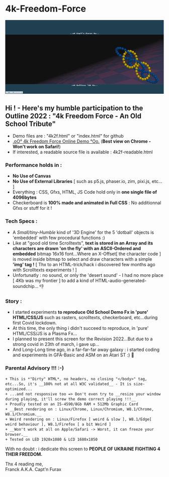 # 4k-Freedom-Force

![4k Freedom Force](https://github.com/CaptainFurax/4k-Freedom-Force/blob/main/screenshot.png)

## Hi ! - Here's my humble participation to the __Outline 2022 : "4k Freedom Force - An Old School Tribute"__
    
  +  Demo files are : "4k2f.html" or "index.html" for github
  + [.oO° 4k Freedom Force Online Demo °Oo.](https://captainfurax.github.io/4k-Freedom-Force/) (__Best view on Chrome - Won't work on Safari!__)
  + If interested, a readable source file is available : 4k2f-readable.html
### Performance holds in :
   + __No Use of Canvas__
   + __No Use of External Libraries__ [ such as p5.js, phaser.io, zim, pixi.js, etc... ]
   + Everything : CSS, Gfxs, HTML, JS Code hold only in __one single file of 4096bytes__ 
   + Checkerboard is __100% made and animated in Full CSS__ : No additionnal Gfxs or stuff for it !
### Tech Specs :
   + A *Small/tiny-Humble* kind of '3D Engine' for the 5 'dotball' objects is 'embedded' with few procedural functions :)
   + Like at "good old time Scrolltexts", __text is stored in an Array and its characters are drawn 'on the fly' with an ASCII-Ordered and embedded__ bitmap 16x16 font...Where an X-Offset[ the character code ] is moved inside bitmap to select and draw characters with a simple __'img' tag !__ [ Thx to an HTML-trick/hack i discovered few months ago with Scrolltexts experiments ! ]
   + Unfortunatly : no sound, or only the 'desert sound' - I had no more place [ 4Kb was my frontier ] to add a kind of HTML-audio-generated-soundchip... 👎
### Story :
   + I started experiments __to reproduce Old School Demo Fx in 'pure' HTML/CSS/JS__ such as rasters, scrolltexts, checkerboard, etc...during first Covid lockdown.
   + At this time, the only thing i didn't succeed to reproduce, in 'pure' HTML/CSS/JS is a Plasma Fx...
   + I planned to present this screen for the Revision 2022...But due to a strong covid in 23th of march, i gave up...
   + And Long-Long time ago, in a far-far-far away galaxy : i started coding and experiments in GFA-Basic and ASM on an Atari ST :) 🦖
### Parental Advisory !!! :-) 
    + This is *"Dirty" HTML*, no headers, no closing "</body>" tag, etc...So, it's __100% not at all W3C validated__ - It is size-optimized...
    + ...and not responsive too => Don't even try to __resize your window during playing, it'll screw the demo correct playing !!!__
    + Proudly tested on an I5-4590/8Gb RAM + 512Mb Graphic Card
    + __Best rendering on : Linux/Chrome, Linux/Chromium, W8.1/Chrome, W8.1/Chromium.__
    + Weird rendering on : Linux/Firefox [ weird & slow ], W8.1/Edge[ weird behaviour ], W8.1/Firefox [ a bit Weird ]
    + __Won't work at all on Apple/Safari -> Worst, it can freeze your browser.__
    + Tested on LED 1920x1080 & LCD 1680x1050

With no doubt : i dedicate this screen to __PEOPLE OF UKRAINE FIGHTING 4 THEIR FREEDOM.__


Thx 4 reading me,  
Franck A.K.A. Capt'n Furax


